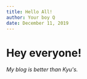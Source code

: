 ```yaml
---
title: Hello All! 
author: Your boy Q
date: December 11, 2019
---
```


# Hey everyone!

*My blog is better than Kyu's.*